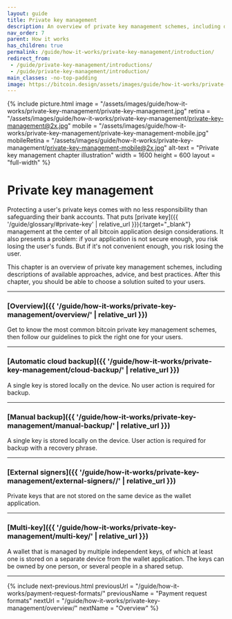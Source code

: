 ```yaml
---
layout: guide
title: Private key management
description: An overview of private key management schemes, including descriptions of available approaches, some advice and best practices.
nav_order: 7
parent: How it works
has_children: true
permalink: /guide/how-it-works/private-key-management/introduction/
redirect_from:
 - /guide/private-key-management/introductions/
 - /guide/private-key-management/introduction/
main_classes: -no-top-padding
image: https://bitcoin.design/assets/images/guide/how-it-works/private-key-management/private-key-management-preview.jpg
---
```


<!--

Editor's notes

A brief introduction and summary of all pages in this section. The idea is that readers
scan this page to get an overview of the section and then decide which topics to dive into.

Illustration sources

https://www.figma.com/community/file/995256542920917246/BDG---Private-key-management-illustrations

-->

{% include picture.html
   image = "/assets/images/guide/how-it-works/private-key-management/private-key-management.jpg"
   retina = "/assets/images/guide/how-it-works/private-key-management/private-key-management@2x.jpg"
   mobile = "/assets/images/guide/how-it-works/private-key-management/private-key-management-mobile.jpg"
   mobileRetina = "/assets/images/guide/how-it-works/private-key-management/private-key-management-mobile@2x.jpg"
   alt-text = "Private key management chapter illustration"
   width = 1600
   height = 600
   layout = "full-width"
%}

# Private key management

Protecting a user's private keys comes with no less responsibility than safeguarding their bank accounts. That puts [private key]({{ '/guide/glossary/#private-key' | relative_url }}){:target="_blank"} management at the center of all bitcoin application design considerations. It also presents a problem: if your application is not secure enough, you risk losing the user's funds. But if it's not convenient enough, you risk losing the user.

This chapter is an overview of private key management schemes, including descriptions of available approaches, advice, and best practices. After this chapter, you should be able to choose a solution suited to your users.

---

###  [Overview]({{ '/guide/how-it-works/private-key-management/overview/' | relative_url }})

Get to know the most common bitcoin private key management schemes, then follow our guidelines to pick the right one for your users.

---

### [Automatic cloud backup]({{ '/guide/how-it-works/private-key-management/cloud-backup/' | relative_url }})

A single key is stored locally on the device. No user action is required for backup.

---

### [Manual backup]({{ '/guide/how-it-works/private-key-management/manual-backup/' | relative_url }})

A single key is stored locally on the device. User action is required for backup with a recovery phrase.

---

### [External signers]({{ '/guide/how-it-works/private-key-management/external-signers//' | relative_url }})

Private keys that are not stored on the same device as the wallet application.

---

### [Multi-key]({{ '/guide/how-it-works/private-key-management/multi-key/' | relative_url }})

A wallet that is managed by multiple independent keys, of which at least one is stored on a separate device from the wallet application. The keys can be owned by one person, or several people in a shared setup.

---

{% include next-previous.html
   previousUrl = "/guide/how-it-works/payment-request-formats/"
   previousName = "Payment request formats"
   nextUrl = "/guide/how-it-works/private-key-management/overview/"
   nextName = "Overview"
%}
